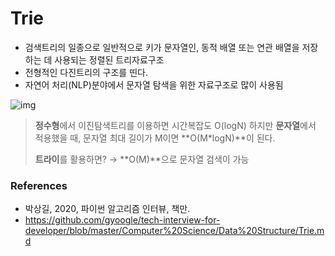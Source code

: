 # Trie

- 검색트리의 일종으로 일반적으로 키가 문자열인, 동적 배열 또는 연관 배열을 저장하는 데 사용되는 정렬된 트리자료구조
- 전형적인 다진트리의 구조를 띤다. 
- 자연어 처리(NLP)분야에서 문자열 탐색을 위한 자료구조로 많이 사용됨

![img](https://camo.githubusercontent.com/7024b55e64516062054e9b5bccf35dc72d5e7a4cca88c8f57810804b955cb849/68747470733a2f2f74312e6461756d63646e2e6e65742f6366696c652f746973746f72792f323433353445333335383333413743463137)



>**정수형**에서 이진탐색트리를 이용하면 시간복잡도 O(logN)
>하지만 **문자열**에서 적용했을 때, 문자열 최대 길이가 M이면 **O(M*logN)**이 된다.
>
>**트라이**를 활용하면? → **O(M)**으로 문자열 검색이 가능



### References

- 박상길, 2020, 파이썬 알고리즘 인터뷰, 책만.
- https://github.com/gyoogle/tech-interview-for-developer/blob/master/Computer%20Science/Data%20Structure/Trie.md